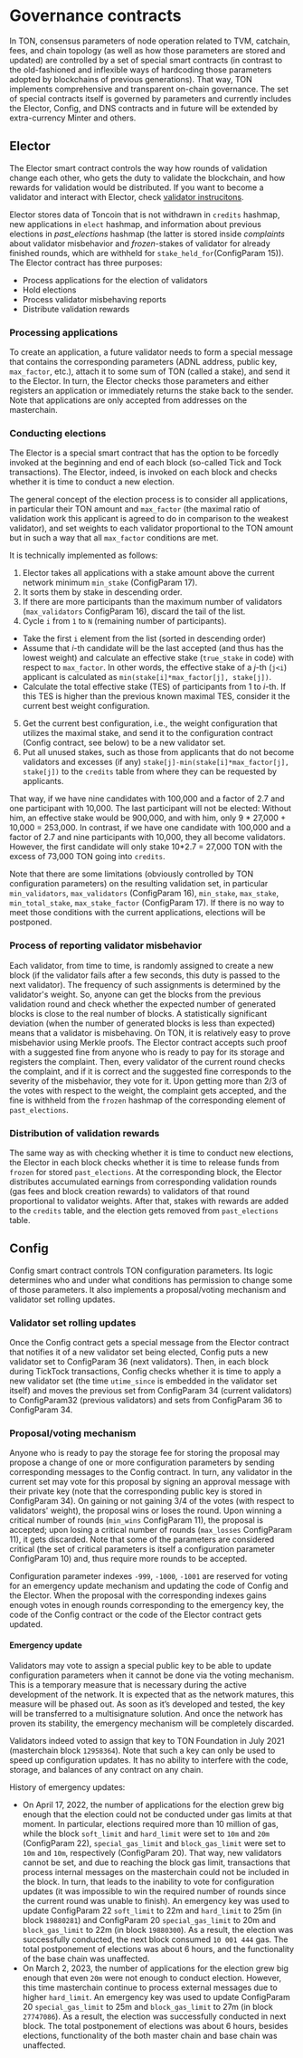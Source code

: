 # Governance contracts

In TON, consensus parameters of node operation related to TVM, catchain, fees, and chain topology (as well as how those parameters are stored and updated) are controlled by a set of special smart contracts (in contrast to the old-fashioned and inflexible ways of hardcoding those parameters adopted by blockchains of previous generations). That way, TON implements comprehensive and transparent on-chain governance. The set of special contracts itself is governed by parameters and currently includes the Elector, Config, and DNS contracts and in future will be extended by extra-currency Minter and others.

## Elector

The Elector smart contract controls the way how rounds of validation change each other, who gets the duty to validate the blockchain, and how rewards for validation would be distributed. If you want to become a validator and interact with Elector, check [validator instrucitons](https://ton.org/validator).

Elector stores data of Toncoin that is not withdrawn in `credits` hashmap, new applications in `elect` hashmap, and information about previous elections in _past\_elections_ hashmap (the latter is stored inside _complaints_ about validator misbehavior and _frozen_-stakes of validator for already finished rounds, which are withheld for `stake_held_for`(ConfigParam 15)). The Elector contract has three purposes:
 - Process applications for the election of validators
 - Hold elections
 - Process validator misbehaving reports
 - Distribute validation rewards

### Processing applications
To create an application, a future validator needs to form a special message that contains the corresponding parameters (ADNL address, public key, `max_factor`, etc.), attach it to some sum of TON (called a stake), and send it to the Elector. In turn, the Elector checks those parameters and either registers an application or immediately returns the stake back to the sender. Note that applications are only accepted from addresses on the masterchain.

### Conducting elections
The Elector is a special smart contract that has the option to be forcedly invoked at the beginning and end of each block (so-called Tick and Tock transactions). The Elector, indeed, is invoked on each block and checks whether it is time to conduct a new election.

The general concept of the election process is to consider all applications, in particular their TON amount and `max_factor` (the maximal ratio of validation work this applicant is agreed to do in comparison to the weakest validator), and set weights to each validator proportional to the TON amount but in such a way that all `max_factor` conditions are met.

It is technically implemented as follows:

1. Elector takes all applications with a stake amount above the current network minimum `min_stake` (ConfigParam 17).
2. It sorts them by stake in descending order.
3. If there are more participants than the maximum number of validators (`max_validators` ConfigParam 16), discard the tail of the list.
4. Cycle `i` from `1` to `N` (remaining number of participants).
  - Take the first `i` element from the list (sorted in descending order)
  - Assume that _i_-th candidate will be the last accepted (and thus has the lowest weight) and calculate an effective stake (`true_stake` in code) with respect to `max_factor`. In other words, the effective stake of a _j_-th (`j<i`) applicant is calculated as `min(stake[i]*max_factor[j], stake[j])`.
  - Calculate the total effective stake (TES) of participants from 1 to _i_-th. If this TES is higher than the previous known maximal TES, consider it the current best weight configuration.
5. Get the current best configuration, i.e., the weight configuration that utilizes the maximal stake, and send it to the configuration contract (Config contract, see below) to be a new validator set.
6. Put all unused stakes, such as those from applicants that do not become validators and excesses (if any) `stake[j]-min(stake[i]*max_factor[j], stake[j])` to the `credits` table from where they can be requested by applicants.

That way, if we have nine candidates with 100,000 and a factor of 2.7 and one participant with 10,000. The last participant will not be elected: Without him, an effective stake would be 900,000, and with him, only 9 * 27,000 + 10,000 = 253,000. In contrast, if we have one candidate with 100,000 and a factor of 2.7 and nine participants with 10,000, they all become validators. However, the first candidate will only stake 10*2.7 = 27,000 TON with the excess of 73,000 TON going into `credits`.

Note that there are some limitations (obviously controlled by TON configuration parameters) on the resulting validation set, in particular `min_validators`, `max_validators` (ConfigParam 16), `min_stake`, `max_stake`, `min_total_stake`, `max_stake_factor` (ConfigParam 17). If there is no way to meet those conditions with the current applications, elections will be postponed.

### Process of reporting validator misbehavior

Each validator, from time to time, is randomly assigned to create a new block (if the validator fails after a few seconds, this duty is passed to the next validator). The frequency of such assignments is determined by the validator's weight. So, anyone can get the blocks from the previous validation round and check whether the expected number of generated blocks is close to the real number of blocks. A statistically significant deviation (when the number of generated blocks is less than expected) means that a validator is misbehaving. On TON, it is relatively easy to prove misbehavior using Merkle proofs. The Elector contract accepts such proof with a suggested fine from anyone who is ready to pay for its storage and registers the complaint. Then, every validator of the current round checks the complaint, and if it is correct and the suggested fine corresponds to the severity of the misbehavior, they vote for it. Upon getting more than 2/3 of the votes with respect to the weight, the complaint gets accepted, and the fine is withheld from the `frozen` hashmap of the corresponding element of `past_elections`.

### Distribution of validation rewards
The same way as with checking whether it is time to conduct new elections, the Elector in each block checks whether it is time to release funds from `frozen` for stored `past_elections`. At the corresponding block, the Elector distributes accumulated earnings from corresponding validation rounds (gas fees and block creation rewards) to validators of that round proportional to validator weights. After that, stakes with rewards are added to the `credits` table, and the election gets removed from `past_elections` table.


## Config
Config smart contract controls TON configuration parameters. Its logic determines who and under what conditions has permission to change some of those parameters. It also implements a proposal/voting mechanism and validator set rolling updates.

### Validator set rolling updates
Once the Config contract gets a special message from the Elector contract that notifies it of a new validator set being elected, Config puts a new validator set to ConfigParam 36 (next validators). Then, in each block during TickTock transactions, Config checks whether it is time to apply a new validator set (the time `utime_since` is embedded in the validator set itself) and moves the previous set from ConfigParam 34 (current validators) to ConfigParam32 (previous validators) and sets from ConfigParam 36 to ConfigParam 34.

### Proposal/voting mechanism
Anyone who is ready to pay the storage fee for storing the proposal may propose a change of one or more configuration parameters by sending corresponding messages to the Config contract. In turn, any validator in the current set may vote for this proposal by signing an approval message with their private key (note that the corresponding public key is stored in ConfigParam 34). On gaining or not gaining 3/4 of the votes (with respect to validators' weight), the proposal wins or loses the round. Upon winning a critical number of rounds (`min_wins` ConfigParam 11), the proposal is accepted; upon losing a critical number of rounds (`max_losses` ConfigParam 11), it gets discarded.
Note that some of the parameters are considered critical (the set of critical parameters is itself a configuration parameter ConfigParam 10) and, thus require more rounds to be accepted.

Configuration parameter indexes `-999`, `-1000`, `-1001` are reserved for voting for an emergency update mechanism and updating the code of Config and the Elector. When the proposal with the corresponding indexes gains enough votes in enough rounds corresponding to the emergency key, the code of the Config contract or the code of the Elector contract gets updated.


#### Emergency update
Validators may vote to assign a special public key to be able to update configuration parameters when it cannot be done via the voting mechanism. This is a temporary measure that is necessary during the active development of the network. It is expected that as the network matures, this measure will be phased out. As soon as it’s developed and tested, the key will be transferred to a multisignature solution. And once the network has proven its stability, the emergency mechanism will be completely discarded.

Validators indeed voted to assign that key to TON Foundation in July 2021 (masterchain block `12958364`). Note that such a key can only be used to speed up configuration updates. It has no ability to interfere with the code, storage, and balances of any contract on any chain.

History of emergency updates:
 - On April 17, 2022, the number of applications for the election grew big enough that the election could not be conducted under gas limits at that moment. In particular, elections required more than 10 million of gas, while the block `soft_limit` and `hard_limit` were set to `10m` and `20m`  (ConfigParam 22), `special_gas_limit` and `block_gas_limit` were set to `10m` and `10m`, respectively (ConfigParam 20). That way, new validators cannot be set, and due to reaching the block gas limit, transactions that process internal messages on the masterchain could not be included in the block. In turn, that leads to the inability to vote for configuration updates (it was impossible to win the required number of rounds since the current round was unable to finish). An emergency key was used to update ConfigParam 22 `soft_limit` to 22m and `hard_limit` to 25m (in block `19880281`) and ConfigParam 20 `special_gas_limit` to 20m and `block_gas_limit` to 22m (in block `19880300`). As a result, the election was successfully conducted, the next block consumed `10 001 444` gas. The total postponement of elections was about 6 hours, and the functionality of the base chain was unaffected.
 - On March 2, 2023, the number of applications for the election grew big enough that even `20m` were not enough to conduct election. However, this time masterchain continue to process external messages due to higher `hard_limit`. An emergency key was used to update ConfigParam 20 `special_gas_limit` to 25m and `block_gas_limit` to 27m (in block `27747086`). As a result, the election was successfully conducted in next block. The total postponement of elections was about 6 hours, besides elections, functionality of the both master chain and base chain was unaffected.
